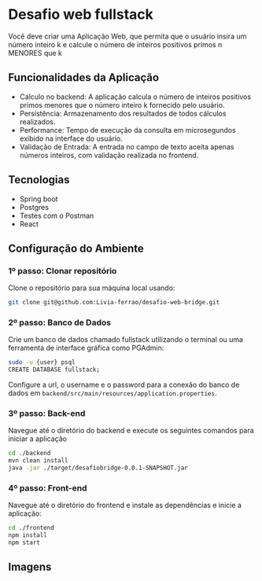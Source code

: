 # Desafio web fullstack
Você deve criar uma Aplicação Web, que permita que o usuário insira um número
inteiro k e calcule o número de inteiros positivos primos n MENORES que k

## Funcionalidades da Aplicação
- Cálculo no backend: A aplicação calcula o número de inteiros positivos primos menores que o número inteiro k fornecido pelo usuário.
- Persistência: Armazenamento dos resultados de todos cálculos realizados.
- Performance: Tempo de execução da consulta em microsegundos exibido na interface do usuário.
- Validação de Entrada: A entrada no campo de texto aceita apenas números inteiros, com validação realizada no frontend.


## Tecnologias
- Spring boot
- Postgres
- Testes com o Postman
- React

<!-- 
- Back-end: Java com Spring Boot, Banco de dados com Spring data JPA + MySQL. Rest Controller testado com o uso de Postman
- Front-end: React com TypeScript, aplicação criada a partir do Vite. Conexão com back-end via Axios, e estilização feita com Bootstrap & Material UI
- O ambiente de desenvolvimento foi o Linux Ubuntu 20.04.4, com Visual Studio Code e Spring Tools Suite.
- Testes unitários feitos na back-end, para testar resultados corretos do algoritmo, com o uso do JUnit.

Utiliza: Java, Yarn, Node.js, React.js, Vite, Maven, MySQL
 -->

## Configuração do Ambiente

### 1º passo: Clonar repositório

Clone o repositório para sua máquina local usando:
```bash
git clone git@github.com:Livia-ferrao/desafio-web-bridge.git
```

### 2º passo: Banco de Dados

Crie um banco de dados chamado fullstack utilizando o terminal ou uma ferramenta de interface gráfica como PGAdmin:
```bash
sudo -u {user} psql
CREATE DATABASE fullstack;
```
Configure a url, o username e o password para a conexão do banco de dados em `backend/src/main/resources/application.properties`. 

### 3º passo: Back-end

Navegue até o diretório do backend e execute os seguintes comandos para iniciar a aplicação
```bash
cd ./backend
mvn clean install
java -jar ./target/desafiobridge-0.0.1-SNAPSHOT.jar
```


### 4º passo: Front-end

Navegue até o diretório do frontend e instale as dependências e inicie a aplicação:
```bash
cd ./frontend
npm install
npm start
```


## Imagens
<!-- ![entire page](/imgs/img.png) -->